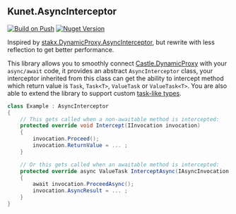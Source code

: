 ## Kunet.AsyncInterceptor

[![Build on Push](https://github.com/heku/Kunet.AsyncInterceptor/actions/workflows/dotnet.yml/badge.svg?branch=dev)](https://github.com/heku/Kunet.AsyncInterceptor/actions/workflows/dotnet.yml)
[![Nuget Version](https://shields.io/nuget/v/Kunet.AsyncInterceptor)](https://www.nuget.org/packages/Kunet.AsyncInterceptor)

Inspired by [stakx.DynamicProxy.AsyncInterceptor](https://github.com/stakx/DynamicProxy.AsyncInterceptor), but rewrite with less reflection to get better performance.

This library allows you to smoothly connect [Castle.DynamicProxy](https://github.com/castleproject/Core) with your `async/await` code,
it provides an abstract `AsyncInterceptor` class, your interceptor inherited from this class can get the ability to intercept method
which return value is `Task`, `Task<T>`, `ValueTask` or `ValueTask<T>`.
You are also able to extend the library to support custom [task-like types](https://github.com/dotnet/roslyn/blob/main/docs/features/task-types.md).


```csharp
class Example : AsyncInterceptor
{
    // This gets called when a non-awaitable method is intercepted:
    protected override void Intercept(IInvocation invocation)
    {
        invocation.Proceed();
        invocation.ReturnValue = ... ;
    }

    // Or this gets called when an awaitable method is intercepted:
    protected override async ValueTask InterceptAsync(IAsyncInvocation invocation)
    {
        await invocation.ProceedAsync();
        invocation.AsyncResult = ... ;
    }
}
```